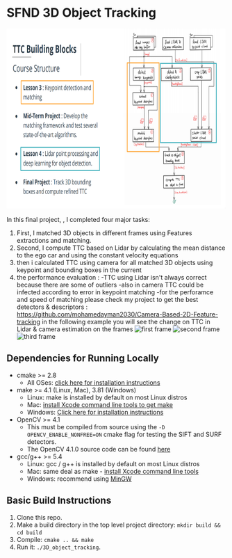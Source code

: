 # SFND 3D Object Tracking



<img src="images/course_code_structure.png" width="779" height="414" />

In this final project, , I completed four major tasks: 
1. First, I matched 3D objects in different frames using Features extractions and matching.
2. Second, I compute TTC based on Lidar by calculating the mean distance to the ego car and using the constant velocity equations
3. then i calculated TTC using camera for all matched 3D objects using keypoint and bounding boxes in the current
4. the performance evaluation :
     -TTC using Lidar isn't always correct because there are some of outliers
     -also in camera TTC could be infected according to error in keypoint matching
     -for the perforamce and speed of matching please check my project to get the best detectors & descriptors : https://github.com/mohamedayman2030/Camera-Based-2D-Feature-tracking
     in the following example you will see the change on TTC in Lidar & camera estimation on the frames
     ![first frame](https://i.ibb.co/xFrSrV4/1.png)
     ![second frame](https://i.ibb.co/DKDGbsC/2.png)
     ![third frame](https://i.ibb.co/HxvVsVy/3.png)
## Dependencies for Running Locally
* cmake >= 2.8
  * All OSes: [click here for installation instructions](https://cmake.org/install/)
* make >= 4.1 (Linux, Mac), 3.81 (Windows)
  * Linux: make is installed by default on most Linux distros
  * Mac: [install Xcode command line tools to get make](https://developer.apple.com/xcode/features/)
  * Windows: [Click here for installation instructions](http://gnuwin32.sourceforge.net/packages/make.htm)
* OpenCV >= 4.1
  * This must be compiled from source using the `-D OPENCV_ENABLE_NONFREE=ON` cmake flag for testing the SIFT and SURF detectors.
  * The OpenCV 4.1.0 source code can be found [here](https://github.com/opencv/opencv/tree/4.1.0)
* gcc/g++ >= 5.4
  * Linux: gcc / g++ is installed by default on most Linux distros
  * Mac: same deal as make - [install Xcode command line tools](https://developer.apple.com/xcode/features/)
  * Windows: recommend using [MinGW](http://www.mingw.org/)

## Basic Build Instructions

1. Clone this repo.
2. Make a build directory in the top level project directory: `mkdir build && cd build`
3. Compile: `cmake .. && make`
4. Run it: `./3D_object_tracking`.